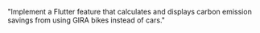 "Implement a Flutter feature that calculates and displays carbon emission savings from using GIRA bikes instead of cars."